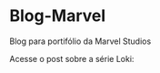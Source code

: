 # Blog-Marvel
 Blog para portifólio da Marvel Studios

Acesse o post sobre a série Loki:
<a href="https://mviski.github.io/Blog-Marvel/Post-Loki/index.html">